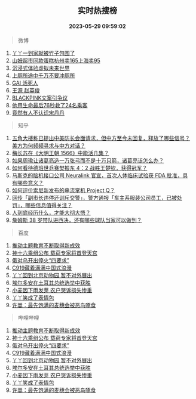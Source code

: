 <div align="center"><h2>实时热搜榜</h2><h4>2023-05-29 09:59:02</h4></div>

> 微博  

1. [丫丫一到家就被竹子包围了](https://s.weibo.com/weibo?q=%23%E4%B8%AB%E4%B8%AB%E4%B8%80%E5%88%B0%E5%AE%B6%E5%B0%B1%E8%A2%AB%E7%AB%B9%E5%AD%90%E5%8C%85%E5%9B%B4%E4%BA%86%23&t=31&band_rank=1&Refer=top)<br />
2. [山姆超市同款蛋糕杭州卖165上海卖95](https://s.weibo.com/weibo?q=%23%E5%B1%B1%E5%A7%86%E8%B6%85%E5%B8%82%E5%90%8C%E6%AC%BE%E8%9B%8B%E7%B3%95%E6%9D%AD%E5%B7%9E%E5%8D%96165%E4%B8%8A%E6%B5%B7%E5%8D%9695%23&t=31&band_rank=2&Refer=top)<br />
3. [沉浸式体验虚拟未来世界](https://s.weibo.com/weibo?q=%23%E6%B2%89%E6%B5%B8%E5%BC%8F%E4%BD%93%E9%AA%8C%E8%99%9A%E6%8B%9F%E6%9C%AA%E6%9D%A5%E4%B8%96%E7%95%8C%23&t=31&band_rank=3&Refer=top)<br />
4. [上厕所途中千万不要冲厕所](https://s.weibo.com/weibo?q=%23%E4%B8%8A%E5%8E%95%E6%89%80%E9%80%94%E4%B8%AD%E5%8D%83%E4%B8%87%E4%B8%8D%E8%A6%81%E5%86%B2%E5%8E%95%E6%89%80%23&t=31&band_rank=4&Refer=top)<br />
5. [GAI 活死人](https://s.weibo.com/weibo?q=GAI%20%E6%B4%BB%E6%AD%BB%E4%BA%BA&t=31&band_rank=5&Refer=top)<br />
6. [王源 赵英俊](https://s.weibo.com/weibo?q=%E7%8E%8B%E6%BA%90%20%E8%B5%B5%E8%8B%B1%E4%BF%8A&t=31&band_rank=6&Refer=top)<br />
7. [BLACKPINK文案引争议](https://s.weibo.com/weibo?q=%23BLACKPINK%E6%96%87%E6%A1%88%E5%BC%95%E4%BA%89%E8%AE%AE%23&t=31&band_rank=7&Refer=top)<br />
8. [他用生命最后76秒救了24名乘客](https://s.weibo.com/weibo?q=%23%E4%BB%96%E7%94%A8%E7%94%9F%E5%91%BD%E6%9C%80%E5%90%8E76%E7%A7%92%E6%95%91%E4%BA%8624%E5%90%8D%E4%B9%98%E5%AE%A2%23&t=31&band_rank=8&Refer=top)<br />
9. [竟然有人不认识宋丹丹](https://s.weibo.com/weibo?q=%23%E7%AB%9F%E7%84%B6%E6%9C%89%E4%BA%BA%E4%B8%8D%E8%AE%A4%E8%AF%86%E5%AE%8B%E4%B8%B9%E4%B8%B9%23&t=31&band_rank=9&Refer=top)<br />

> 知乎  

1. [五角大楼称已提出中美防长会面请求，但中方至今未回复，释放了哪些信号？美方为何频频寻求与中方对话？](https://www.zhihu.com/question/603327489)<br />
2. [梅长苏在《大明王朝 1566》中能活几集？](https://www.zhihu.com/question/599569100)<br />
3. [如果周瑜让诸葛亮造一万张弓而不是十万只箭，诸葛亮该怎么办？](https://www.zhihu.com/question/599180204)<br />
4. [如何看待德班世乒赛樊振东 4：2 战胜王楚钦，获得冠军？](https://www.zhihu.com/question/603528104)<br />
5. [马斯克的脑机接口公司 Neuralink 官宣，首次人体临床试验获 FDA 批准，具有哪些意义？](https://www.zhihu.com/question/603099259)<br />
6. [如何评价索尼新发布的串流掌机 Project Q？](https://www.zhihu.com/question/602904141)<br />
7. [网传「副市长违停还训斥交警」，警方通报「车主系服装公司员工，已被处罚」，哪些信息值得关注？](https://www.zhihu.com/question/603330927)<br />
8. [人到底经历什么，才能大彻大悟？](https://www.zhihu.com/question/600714845)<br />
9. [詹姆斯 38 岁带队进西决，还有哪些球队当家可以做到？](https://www.zhihu.com/question/602554847)<br />

> 百度  

1. [推动主题教育不断取得新成效](https://www.baidu.com/s?wd=%E6%8E%A8%E5%8A%A8%E4%B8%BB%E9%A2%98%E6%95%99%E8%82%B2%E4%B8%8D%E6%96%AD%E5%8F%96%E5%BE%97%E6%96%B0%E6%88%90%E6%95%88&sa=fyb_news&rsv_dl=fyb_news)<br />
2. [神十六乘组公布 载荷专家将首登天宫](https://www.baidu.com/s?wd=%E7%A5%9E%E5%8D%81%E5%85%AD%E4%B9%98%E7%BB%84%E5%85%AC%E5%B8%83+%E8%BD%BD%E8%8D%B7%E4%B8%93%E5%AE%B6%E5%B0%86%E9%A6%96%E7%99%BB%E5%A4%A9%E5%AE%AB&sa=fyb_news&rsv_dl=fyb_news)<br />
3. [俄对乌开出停火“四要求”](https://www.baidu.com/s?wd=%E4%BF%84%E5%AF%B9%E4%B9%8C%E5%BC%80%E5%87%BA%E5%81%9C%E7%81%AB%E2%80%9C%E5%9B%9B%E8%A6%81%E6%B1%82%E2%80%9D&sa=fyb_news&rsv_dl=fyb_news)<br />
4. [C919藏着满满中国式浪漫](https://www.baidu.com/s?wd=C919%E8%97%8F%E7%9D%80%E6%BB%A1%E6%BB%A1%E4%B8%AD%E5%9B%BD%E5%BC%8F%E6%B5%AA%E6%BC%AB&sa=fyb_news&rsv_dl=fyb_news)<br />
5. [丫丫回到北京动物园 暂不对外展出](https://www.baidu.com/s?wd=%E4%B8%AB%E4%B8%AB%E5%9B%9E%E5%88%B0%E5%8C%97%E4%BA%AC%E5%8A%A8%E7%89%A9%E5%9B%AD+%E6%9A%82%E4%B8%8D%E5%AF%B9%E5%A4%96%E5%B1%95%E5%87%BA&sa=fyb_news&rsv_dl=fyb_news)<br />
6. [埃尔多安在土耳其总统选举中获胜](https://www.baidu.com/s?wd=%E5%9F%83%E5%B0%94%E5%A4%9A%E5%AE%89%E5%9C%A8%E5%9C%9F%E8%80%B3%E5%85%B6%E6%80%BB%E7%BB%9F%E9%80%89%E4%B8%BE%E4%B8%AD%E8%8E%B7%E8%83%9C&sa=fyb_news&rsv_dl=fyb_news)<br />
7. [小麦因下雨发芽 农户哭诉损失惨重](https://www.baidu.com/s?wd=%E5%B0%8F%E9%BA%A6%E5%9B%A0%E4%B8%8B%E9%9B%A8%E5%8F%91%E8%8A%BD+%E5%86%9C%E6%88%B7%E5%93%AD%E8%AF%89%E6%8D%9F%E5%A4%B1%E6%83%A8%E9%87%8D&sa=fyb_news&rsv_dl=fyb_news)<br />
8. [丫丫笑成了表情包](https://www.baidu.com/s?wd=%E4%B8%AB%E4%B8%AB%E7%AC%91%E6%88%90%E4%BA%86%E8%A1%A8%E6%83%85%E5%8C%85&sa=fyb_news&rsv_dl=fyb_news)<br />
9. [许嵩：最先饱满的麦穗会被恶鸟啄食](https://www.baidu.com/s?wd=%E8%AE%B8%E5%B5%A9%EF%BC%9A%E6%9C%80%E5%85%88%E9%A5%B1%E6%BB%A1%E7%9A%84%E9%BA%A6%E7%A9%97%E4%BC%9A%E8%A2%AB%E6%81%B6%E9%B8%9F%E5%95%84%E9%A3%9F&sa=fyb_news&rsv_dl=fyb_news)<br />

> 哔哩哔哩  

1. [推动主题教育不断取得新成效](https://www.baidu.com/s?wd=%E6%8E%A8%E5%8A%A8%E4%B8%BB%E9%A2%98%E6%95%99%E8%82%B2%E4%B8%8D%E6%96%AD%E5%8F%96%E5%BE%97%E6%96%B0%E6%88%90%E6%95%88&sa=fyb_news&rsv_dl=fyb_news)<br />
2. [神十六乘组公布 载荷专家将首登天宫](https://www.baidu.com/s?wd=%E7%A5%9E%E5%8D%81%E5%85%AD%E4%B9%98%E7%BB%84%E5%85%AC%E5%B8%83+%E8%BD%BD%E8%8D%B7%E4%B8%93%E5%AE%B6%E5%B0%86%E9%A6%96%E7%99%BB%E5%A4%A9%E5%AE%AB&sa=fyb_news&rsv_dl=fyb_news)<br />
3. [俄对乌开出停火“四要求”](https://www.baidu.com/s?wd=%E4%BF%84%E5%AF%B9%E4%B9%8C%E5%BC%80%E5%87%BA%E5%81%9C%E7%81%AB%E2%80%9C%E5%9B%9B%E8%A6%81%E6%B1%82%E2%80%9D&sa=fyb_news&rsv_dl=fyb_news)<br />
4. [C919藏着满满中国式浪漫](https://www.baidu.com/s?wd=C919%E8%97%8F%E7%9D%80%E6%BB%A1%E6%BB%A1%E4%B8%AD%E5%9B%BD%E5%BC%8F%E6%B5%AA%E6%BC%AB&sa=fyb_news&rsv_dl=fyb_news)<br />
5. [丫丫回到北京动物园 暂不对外展出](https://www.baidu.com/s?wd=%E4%B8%AB%E4%B8%AB%E5%9B%9E%E5%88%B0%E5%8C%97%E4%BA%AC%E5%8A%A8%E7%89%A9%E5%9B%AD+%E6%9A%82%E4%B8%8D%E5%AF%B9%E5%A4%96%E5%B1%95%E5%87%BA&sa=fyb_news&rsv_dl=fyb_news)<br />
6. [埃尔多安在土耳其总统选举中获胜](https://www.baidu.com/s?wd=%E5%9F%83%E5%B0%94%E5%A4%9A%E5%AE%89%E5%9C%A8%E5%9C%9F%E8%80%B3%E5%85%B6%E6%80%BB%E7%BB%9F%E9%80%89%E4%B8%BE%E4%B8%AD%E8%8E%B7%E8%83%9C&sa=fyb_news&rsv_dl=fyb_news)<br />
7. [小麦因下雨发芽 农户哭诉损失惨重](https://www.baidu.com/s?wd=%E5%B0%8F%E9%BA%A6%E5%9B%A0%E4%B8%8B%E9%9B%A8%E5%8F%91%E8%8A%BD+%E5%86%9C%E6%88%B7%E5%93%AD%E8%AF%89%E6%8D%9F%E5%A4%B1%E6%83%A8%E9%87%8D&sa=fyb_news&rsv_dl=fyb_news)<br />
8. [丫丫笑成了表情包](https://www.baidu.com/s?wd=%E4%B8%AB%E4%B8%AB%E7%AC%91%E6%88%90%E4%BA%86%E8%A1%A8%E6%83%85%E5%8C%85&sa=fyb_news&rsv_dl=fyb_news)<br />
9. [许嵩：最先饱满的麦穗会被恶鸟啄食](https://www.baidu.com/s?wd=%E8%AE%B8%E5%B5%A9%EF%BC%9A%E6%9C%80%E5%85%88%E9%A5%B1%E6%BB%A1%E7%9A%84%E9%BA%A6%E7%A9%97%E4%BC%9A%E8%A2%AB%E6%81%B6%E9%B8%9F%E5%95%84%E9%A3%9F&sa=fyb_news&rsv_dl=fyb_news)<br />
